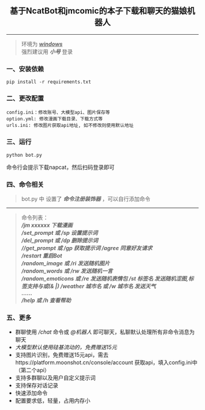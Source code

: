 <h2 style = "text-align:center;">基于NcatBot和jmcomic的本子下载和聊天的猫娘机器人</h2> 

---
>环境为 <u>___windows___</u>  
>强烈建议用 ___小号___ 登录

### 一、安装依赖
```
pip install -r requirements.txt
```
### 二、更改配置
```
config.ini：修改账号、大模型api、图片保存等
option.yml: 修改漫画下载目录、下载方式等
urls.ini: 修改图片获取api地址, 如不修改则使用默认地址
```
### 三、运行
```
python bot.py
```
命令行会提示下载napcat，然后扫码登录即可

### 四、命令相关
>bot.py 中 设置了 ___命令注册装饰器___ ，可以自行添加命令    
---
>命令列表：  
>___/jm xxxxxx 下载漫画  
/set_prompt 或 /sp 设置提示词  
/del_prompt 或 /dp 删除提示词  
//get_prompt 或 /gp 获取提示词
/agree   同意好友请求  
/restart   重启Bot  
/random_image 或 /ri 发送随机图片  
/random_words 或 /rw 发送随机一言  
/random_emoticons 或 /re 发送随机表情包
/st 标签名 发送随机涩图,标签支持与或(& |)
/weather 城市名 或 /w 城市名 发送天气  
……  
/help 或 /h 查看帮助___

### 五、更多  
+ 群聊使用 _/chat_ 命令或 _@机器人_ 即可聊天，私聊默认处理所有非命令消息为聊天  
+ _大模型默认使用硅基流动的，免费赠送15元_
+ 支持图片识别，免费赠送15元api，需去https://platform.moonshot.cn/console/account 获取api，填入config.ini中（第二个api）
+ 支持多群聊以及用户自定义提示词
+ 支持保存对话记录
+ 快速添加命令
+ 配置要求低，轻量，占用内存小

